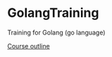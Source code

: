 # GolangTraining
Training for Golang (go language)

[Course outline](https://docs.google.com/document/d/1MU_VjlNyQPBqxO7g1zcRwXKCvdLZd1RNTxcFQZNKb3w/edit)
